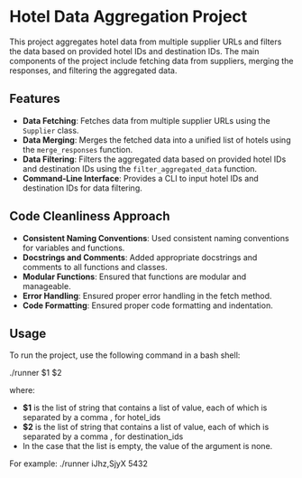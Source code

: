 # Hotel Data Aggregation Project

This project aggregates hotel data from multiple supplier URLs and filters the data based on provided hotel IDs and destination IDs. The main components of the project include fetching data from suppliers, merging the responses, and filtering the aggregated data.

## Features

- **Data Fetching**: Fetches data from multiple supplier URLs using the `Supplier` class.
- **Data Merging**: Merges the fetched data into a unified list of hotels using the `merge_responses` function.
- **Data Filtering**: Filters the aggregated data based on provided hotel IDs and destination IDs using the `filter_aggregated_data` function.
- **Command-Line Interface**: Provides a CLI to input hotel IDs and destination IDs for data filtering.

## Code Cleanliness Approach

- **Consistent Naming Conventions**: Used consistent naming conventions for variables and functions.
- **Docstrings and Comments**: Added appropriate docstrings and comments to all functions and classes.
- **Modular Functions**: Ensured that functions are modular and manageable.
- **Error Handling**: Ensured proper error handling in the fetch method.
- **Code Formatting**: Ensured proper code formatting and indentation.

## Usage

To run the project, use the following command in a bash shell:

./runner $1 $2

where:
- **$1** is the list of string that contains a list of value, each of which is separated by a comma , for hotel_ids
- **$2** is the list of string that contains a list of value, each of which is separated by a comma , for destination_ids
- In the case that the list is empty, the value of the argument is none.

For example:
    ./runner iJhz,SjyX 5432